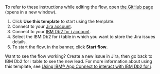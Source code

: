 To refer to these instructions while editing the flow, open [the GitHub page](https://github.com/ot4i/app-connect-templates/blob/main/resources/markdown/Store%20the%20issue%20data%20in%20IBM%20Db2%20whenever%20a%20new%20issue%20gets%20created%20in%20Jira_instructions.md) (opens in a new window).

1. Click **Use this template** to start using the template.
1. Connect to your [Jira account](https://ibm.biz/ach2jira).
1. Connect to your [IBM Db2 for i account](https://ibm.biz/acibmdb2).
1. Select the IBM Db2 for i table in which you want to store the Jira issues details.
1. To start the flow, in the banner, click **Start flow**.

Want to see the flow working? Create a new issue in Jira, then go back to IBM Db2 for i table to see the new lead.
For more information about using this template, see [Using IBM® App Connect to interact with IBM Db2 for i](https://community.ibm.com/community/user/integration/blogs/divya-jha1/2023/07/03/using-ibmappconnect-to-interact-with-ibm-db2-for-i).
